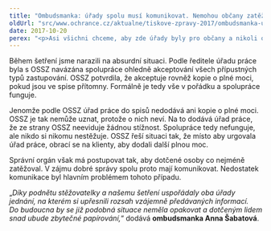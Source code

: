 ```yaml
---
title: "Ombudsmanka: úřady spolu musí komunikovat. Nemohou občany zatěžovat zbytečnou administrativou"
oldUrl: "src/www.ochrance.cz/aktualne/tiskove-zpravy-2017/ombudsmanka-urady-spolu-musi-komunikovat-nemohou-obcany-zatezovat-zbytecnou-administrativou"
date: 2017-10-20
perex: "<p>Asi všichni chceme, aby zde úřady byly pro občany a nikoli občané pro úřady. Občas je tomu nutné pomoci. Obrátila se na nás stěžovatelka, která zastupovala svou klientku v řízení o příspěvku na péči. Měla pro to její plnou moc. Plná moc byla založena ve spisu příslušného Úřadu práce. Při následném jednání s Okresní správou sociálního zabezpečení (OSSZ) však bylo po stěžovatelce požadováno doložení další plné moci. Jenomže úřady jsou povinny spolu komunikovat a občany nezatěžovat zbytečnou administrativou. Podařilo se nám zajistit, aby tomu tak v budoucnu skutečně bylo. </p>"
---
```


<!-- imported from the old website -->

<p class="MsoBodyText"></p><p>Během šetření jsme narazili na absurdní situaci. Podle ředitele úřadu práce byla s OSSZ navázána spolupráce ohledně akceptování všech přípustných typů zastupování. OSSZ potvrdila, že akceptuje rovněž kopie o plné moci, pokud jsou ve spise přítomny. Formálně je tedy vše v pořádku a spolupráce funguje. </p> <p>Jenomže podle OSSZ úřad práce do spisů nedodává ani kopie o plné moci. OSSZ je tak nemůže uznat, protože o nich neví. Na to dodává úřad práce, že ze strany OSSZ neeviduje žádnou stížnost. Spolupráce tedy nefunguje, ale nikdo si nikomu nestěžuje. OSSZ řeší situaci tak, že místo aby urgovala úřad práce, obrací se na klienty, aby dodali další plnou moc. </p> <p>Správní orgán však má postupovat tak, aby dotčené osoby co nejméně zatěžoval. V zájmu dobré správy spolu proto mají komunikovat. Nedostatek komunikace byl hlavním problémem tohoto případu.</p> <p>„<i>Díky podnětu stěžovatelky a našemu šetření uspořádaly oba úřady jednání, na kterém si upřesnili rozsah vzájemně předávaných informací. Do budoucna by se již podobná situace neměla opakovat a dotčeným lidem snad ubude zbytečné papírování,</i>“ dodává <b>ombudsmanka Anna Šabatová</b>. </p>
